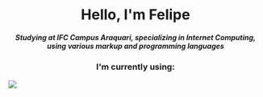 <h1 align="center">Hello, I'm Felipe</h1>
<h5 align="center">Studying at IFC Campus Araquari, specializing in Internet Computing, using various markup and programming languages</h5>
<h3 align="center">I'm currently using:</h3>

![](https://github.com/FelipeRotermel/ReadmeGif/blob/main/bloons.gif)

